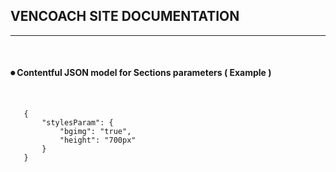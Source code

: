 ## VENCOACH SITE DOCUMENTATION
 ---
 &nbsp;
 
#### ⏺ Contentful JSON model for  Sections parameters  (  Example )  

&nbsp;

 
 ```
    {
        "stylesParam": {
            "bgimg": "true",  
            "height": "700px"
        }
    }
```